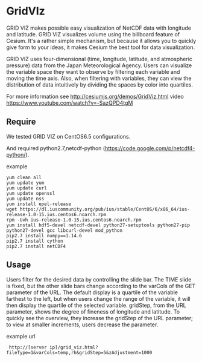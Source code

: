 # GridVIz

GRID VIZ makes possible easy visualization of NetCDF data with longitude and latitude. GRID VIZ visualizes volume using the billboard feature of Cesium. It's a rather simple mechanism, but because it allows you to quickly give form to your ideas, it makes Cesium the best tool for data visualization.

GRID VIZ uses four-dimensional (time, longitude, latitude, and atmospheric pressure) data from the Japan Meteorological Agency. Users can visualize the variable space they want to observe by filtering each variable and moving the time axis. Also, when filtering with variables, they can view the distribution of data intuitively by dividing the spaces by color into quartiles.

For more information see http://cesiumjs.org/demos/GridViz.html
video https://www.youtube.com/watch?v=-SazQPD4tgM

## Require

We tested GRID VIZ on CentOS6.5 configurations.

And required python2.7,netcdf-python
(https://code.google.com/p/netcdf4-python/).

example

    yum clean all
    yum update yum
    yum update curl
    yum update openssl
    yum update nss
    yum install epel-release
    wget https://dl.iuscommunity.org/pub/ius/stable/CentOS/6/x86_64/ius-release-1.0-15.ius.centos6.noarch.rpm
    rpm -Uvh ius-release-1.0-15.ius.centos6.noarch.rpm
    yum install hdf5-devel netcdf-devel python27-setuptools python27-pip python27-devel gcc libcurl-devel mod_python
    pip2.7 install numpy==1.14.6
    pip2.7 install cython
    pip2.7 install netCDF4

## Usage

Users filter for the desired data by controlling the slide bar. The TIME slide is fixed, but the other slide bars change according to the varCols of the GET parameter of the URL. The default display is a quartile of the variable farthest to the left, but when users change the range of the variable, it will then display the quartile of the selected variable. gridStep, from the URL parameter, shows the degree of fineness of longitude and latitude. To quickly see the overview, they increase the gridStep of the URL parameter; to view at smaller increments, users decrease the parameter.

example url

     http://[server ip]/grid_viz.html?fileType=1&varCols=temp,rh&gridStep=5&zAdjustment=1000


